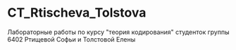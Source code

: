 # CT_Rtischeva_Tolstova
Лабораторные работы по курсу "теория кодирования" студенток группы 6402 Ртищевой Софьи и Толстовой Елены
